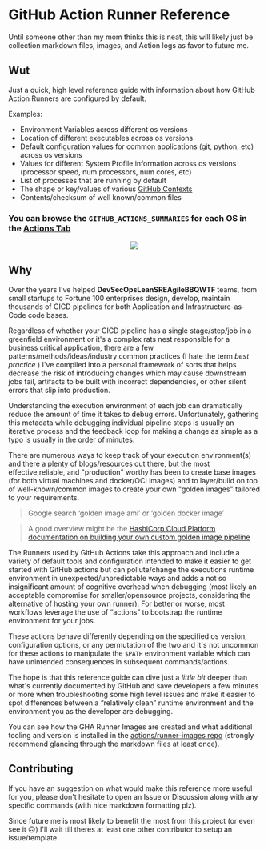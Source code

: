 # GitHub Action Runner Reference


Until someone other than my mom thinks this is neat, this will likely just be collection markdown files, images, and Action logs as favor
to future me. 

## Wut

Just a quick, high level reference guide with information about how GitHub Action Runners are configured by default.

Examples:
* Environment Variables across different os versions
* Location of different executables across os versions
* Default configuration values for common applications (git, python, etc) across os versions
* Values for different System Profile information across os versions (processor speed, num processors, num cores, etc)
* List of processes that are running by default
* The shape or key/values of various [GitHub Contexts](https://docs.github.com/en/actions/learn-github-actions/contexts)
* Contents/checksum of well known/common files


### You can browse the `GITHUB_ACTIONS_SUMMARIES` for each OS in the [**Actions** Tab](https://github.com/deric4/nsfw-ghar-mess-around/actions/runs/3230724804)

<p align="center">
  <a href="https://github.com/deric4/nsfw-ghar-mess-around/actions/runs/3230724804">
  <img src="https://github.com/deric4/blobs/blob/main/gif-ghar-mess-around.gif"/>
  </a>
</p>

## Why

Over the years I've helped **DevSecOpsLeanSREAgileBBQWTF** teams, from small startups to Fortune 100 enterprises design, develop, maintain thousands of CICD pipelines for both Application and Infrastructure-as-Code code bases.

Regardless of whether your CICD pipeline has a single stage/step/job in a greenfield environment or it's a complex rats nest responsible for a business critical application, there are a few patterns/methods/ideas/industry common practices (I hate the term _best practice_ ) I've compiled into a personal framework of sorts that helps decrease the risk of introducing changes which may cause downstream jobs fail, artifacts to be built with incorrect dependencies, or other silent errors that slip into production.

Understanding the execution environment of each job can dramatically reduce the amount of time it takes to debug errors. Unfortunately, gathering this metadata while debugging individual pipeline steps is usually an iterative process and the feedback loop for making a change as simple as a typo is usually in the order of minutes.

There are numerous ways to keep track of your execution environment(s) and there a plenty of blogs/resources out there, but the most effective,reliable, and "production" worthy has been to create base images (for both virtual machines and docker/OCI images) and to layer/build on top of well-known/common images to create your own "golden images" tailored to your requirements.

> Google search ‘golden image ami’ or ‘golden docker image’

> A good overview might be the [HashiCorp Cloud Platform documentation on building your own custom golden image pipeline](https://learn.hashicorp.com/tutorials/packer/golden-image-with-hcp-packer?in=packer/cloud-production)

The Runners used by GitHub Actions take this approach and include a variety of default tools and configuration intended to make it easier to get started with GitHub actions but can pollute/change the executions runtime environment in unexpected/unpredictable ways and adds a not so insignificant amount of cognitive overhead when debugging (most likely an acceptable compromise for smaller/opensource projects, considering the alternative of hosting your own runner). For better or worse, most workflows leverage the use of “actions” to bootstrap the runtime environment for your jobs.


These actions behave differently depending on the specified os version, configuration options, or any permutation of the two and it's not uncommon for these actions to manipulate the `$PATH` environment variable which can have unintended consequences in subsequent commands/actions.

The hope is that this reference guide can dive just a _little bit_ deeper than what's currently documented by GitHub and save developers a few minutes or more when troubleshooting some high level issues and make it easier to spot differences between a “relatively clean” runtime environment and the environment you as the developer are debugging.

You can see how the GHA Runner Images are created and what additional tooling and version is installed in the [actions/runner-images repo](https://github.com/actions/runner-images) (strongly recommend glancing through the markdown files at least once).

## Contributing

If you have an suggestion on what would make this reference more useful for you, please don't hesitate to open an Issue or Discussion along with any specific commands (with nice markdown formatting plz).

Since future me is most likely to benefit the most from this project (or even see it :upside_down_face:) I'll wait till theres at least one other contributor to setup an issue/template
